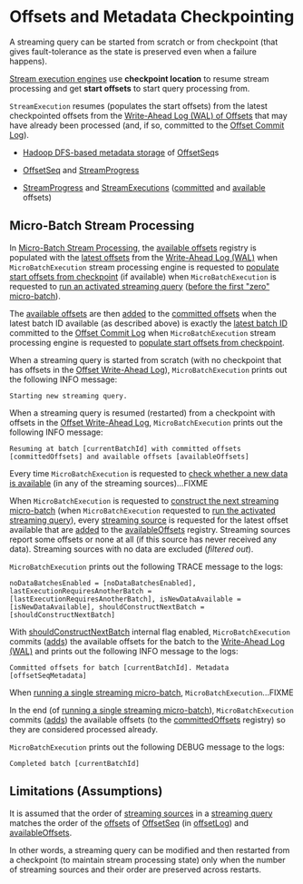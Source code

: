 # Offsets and Metadata Checkpointing

A streaming query can be started from scratch or from checkpoint (that gives fault-tolerance as the state is preserved even when a failure happens).

[Stream execution engines](StreamExecution.md) use **checkpoint location** to resume stream processing and get **start offsets** to start query processing from.

`StreamExecution` resumes (populates the start offsets) from the latest checkpointed offsets from the [Write-Ahead Log (WAL) of Offsets](StreamExecution.md#offsetLog) that may have already been processed (and, if so, committed to the [Offset Commit Log](StreamExecution.md#commitLog)).

* [Hadoop DFS-based metadata storage](OffsetSeqLog.md) of [OffsetSeq](OffsetSeq.md)s

* [OffsetSeq](OffsetSeq.md) and [StreamProgress](StreamProgress.md)

* [StreamProgress](StreamProgress.md) and [StreamExecutions](StreamExecution.md) ([committed](StreamExecution.md#committedOffsets) and [available](StreamExecution.md#availableOffsets) offsets)

## Micro-Batch Stream Processing

In [Micro-Batch Stream Processing](micro-batch-execution/index.md), the [available offsets](StreamExecution.md#availableOffsets) registry is populated with the [latest offsets](HDFSMetadataLog.md#getLatest) from the [Write-Ahead Log (WAL)](StreamExecution.md#offsetLog) when `MicroBatchExecution` stream processing engine is requested to [populate start offsets from checkpoint](micro-batch-execution/MicroBatchExecution.md#populateStartOffsets) (if available) when `MicroBatchExecution` is requested to [run an activated streaming query](micro-batch-execution/MicroBatchExecution.md#runActivatedStream) ([before the first "zero" micro-batch](micro-batch-execution/MicroBatchExecution.md#runActivatedStream-triggerExecution-populateStartOffsets)).

The [available offsets](StreamExecution.md#availableOffsets) are then [added](StreamProgress.md#plusplus) to the [committed offsets](StreamExecution.md#committedOffsets) when the latest batch ID available (as described above) is exactly the [latest batch ID](HDFSMetadataLog.md#getLatest) committed to the [Offset Commit Log](StreamExecution.md#commitLog) when `MicroBatchExecution` stream processing engine is requested to [populate start offsets from checkpoint](micro-batch-execution/MicroBatchExecution.md#populateStartOffsets).

When a streaming query is started from scratch (with no checkpoint that has offsets in the [Offset Write-Ahead Log](StreamExecution.md#offsetLog)), `MicroBatchExecution` prints out the following INFO message:

```text
Starting new streaming query.
```

When a streaming query is resumed (restarted) from a checkpoint with offsets in the [Offset Write-Ahead Log](StreamExecution.md#offsetLog), `MicroBatchExecution` prints out the following INFO message:

```text
Resuming at batch [currentBatchId] with committed offsets [committedOffsets] and available offsets [availableOffsets]
```

Every time `MicroBatchExecution` is requested to [check whether a new data is available](micro-batch-execution/MicroBatchExecution.md#isNewDataAvailable) (in any of the streaming sources)...FIXME

When `MicroBatchExecution` is requested to [construct the next streaming micro-batch](micro-batch-execution/MicroBatchExecution.md#constructNextBatch) (when `MicroBatchExecution` requested to [run the activated streaming query](micro-batch-execution/MicroBatchExecution.md#runActivatedStream)), every [streaming source](StreamExecution.md#uniqueSources) is requested for the latest offset available that are [added](StreamProgress.md#plusplus) to the [availableOffsets](StreamExecution.md#availableOffsets) registry. Streaming sources report some offsets or none at all (if this source has never received any data). Streaming sources with no data are excluded (_filtered out_).

`MicroBatchExecution` prints out the following TRACE message to the logs:

```text
noDataBatchesEnabled = [noDataBatchesEnabled], lastExecutionRequiresAnotherBatch = [lastExecutionRequiresAnotherBatch], isNewDataAvailable = [isNewDataAvailable], shouldConstructNextBatch = [shouldConstructNextBatch]
```

With [shouldConstructNextBatch](micro-batch-execution/MicroBatchExecution.md#constructNextBatch-shouldConstructNextBatch) internal flag enabled, `MicroBatchExecution` commits ([adds](HDFSMetadataLog.md#add)) the available offsets for the batch to the [Write-Ahead Log (WAL)](StreamExecution.md#offsetLog) and prints out the following INFO message to the logs:

```text
Committed offsets for batch [currentBatchId]. Metadata [offsetSeqMetadata]
```

When [running a single streaming micro-batch](micro-batch-execution/MicroBatchExecution.md#runBatch), `MicroBatchExecution`...FIXME

In the end (of [running a single streaming micro-batch](micro-batch-execution/MicroBatchExecution.md#runBatch)), `MicroBatchExecution` commits ([adds](HDFSMetadataLog.md#add)) the available offsets (to the [committedOffsets](#committedOffsets) registry) so they are considered processed already.

`MicroBatchExecution` prints out the following DEBUG message to the logs:

```text
Completed batch [currentBatchId]
```

## Limitations (Assumptions)

It is assumed that the order of [streaming sources](ProgressReporter.md#sources) in a [streaming query](StreamExecution.md#analyzedPlan) matches the order of the [offsets](OffsetSeq.md#offsets) of [OffsetSeq](OffsetSeq.md) (in [offsetLog](StreamExecution.md#offsetLog)) and [availableOffsets](StreamExecution.md#availableOffsets).

In other words, a streaming query can be modified and then restarted from a checkpoint (to maintain stream processing state) only when the number of streaming sources and their order are preserved across restarts.
